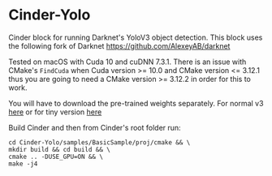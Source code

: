 # Cinder-Yolo

Cinder block for running Darknet's YoloV3 object detection. This block uses the following fork of Darknet https://github.com/AlexeyAB/darknet

Tested on macOS with Cuda 10 and cuDNN 7.3.1. There is an issue with CMake's `FindCuda` when Cuda version >= 10.0 and CMake version <= 3.12.1 thus you are going to need a CMake version >= 3.12.2 in order for this to work.

You will have to download the pre-trained weights separately. For normal v3 [here](https://pjreddie.com/media/files/yolov3.weights) or for tiny version [here](https://pjreddie.com/media/files/yolov3-tiny.weights)

Build Cinder and then from Cinder's root folder run:

```
cd Cinder-Yolo/samples/BasicSample/proj/cmake && \
mkdir build && cd build && \
cmake .. -DUSE_GPU=ON && \
make -j4
```
